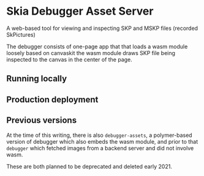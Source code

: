 Skia Debugger Asset Server
==========================

A web-based tool for viewing and inspecting SKP and MSKP files (recorded SkPictures)

The debugger consists of one-page app that that loads a wasm module loosely based on canvaskit
the wasm module draws SKP file being inspected to the canvas in the center of the page.


Running locally
---------------

Production deployment
---------------------

Previous versions
-----------------

At the time of this writing, there is also `debugger-assets`, a polymer-based version of debugger
which also embeds the wasm module, and prior to that `debugger` which fetched images from a
backend server and did not involve wasm.

These are both planned to be deprecated and deleted early 2021.